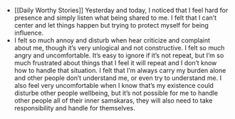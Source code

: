 - [[Daily Worthy Stories]] Yesterday and today, I noticed that I feel hard for presence and simply listen what being shared to me. I felt that I can’t center and let things happen but trying to protect myself for being influence. 
- I felt so much annoy and disturb when hear criticize and complaint about me, though it’s very unlogical and not constructive. I felt so much angry and uncomfortable. It’s easy to ignore if it’s not repeat, but I’m so much frustrated about things that I feel it will repeat and I don’t know how to handle that situation. I felt that I’m always carry my burden alone and other people don’t understand me, or even try to understand me. I also feel very uncomfortable when I know that’s my existence could disturbe other people wellbeing, but it’s not possible for me to handle other people all of their inner samskaras, they will also need to take responsibility and handle for themselves.
